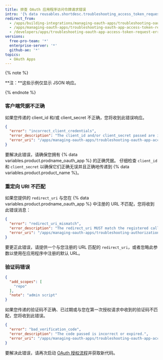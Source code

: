 ```yaml
---
title: 排查 OAuth 应用程序访问令牌请求错误
intro: '{% data reusables.shortdesc.troubleshooting_access_token_reques_errors_oauth_apps %}'
redirect_from:
  - /apps/building-integrations/managing-oauth-apps/troubleshooting-oauth-app-access-token-request-errors/
  - /apps/managing-oauth-apps/troubleshooting-oauth-app-access-token-request-errors
  - /developers/apps/troubleshooting-oauth-app-access-token-request-errors
versions:
  free-pro-team: '*'
  enterprise-server: '*'
  github-ae: '*'
topics:
  - OAuth Apps
---
```

{% note %}

**注：**这些示例仅显示 JSON 响应。

{% endnote %}

### 客户端凭据不正确

如果您传递的 client\_id 和/或 client\_secret 不正确，您将收到此错误响应。

```json
{
  "error": "incorrect_client_credentials",
  "error_description": "The client_id and/or client_secret passed are incorrect.",
  "error_uri": "/apps/managing-oauth-apps/troubleshooting-oauth-app-access-token-request-errors/#incorrect-client-credentials"
}
```

要解决此错误，请确保您拥有 {% data variables.product.prodname_oauth_app %} 的正确凭据。 仔细检查 `client_id` 和 `client_secret` 以确保它们正确无误并且正确地传递到 {% data variables.product.product_name %}。

### 重定向 URI 不匹配

如果您提供的 `redirect_uri` 与您在 {% data variables.product.prodname_oauth_app %} 中注册的 URL 不匹配，您将收到此错误消息：

```json
{
  "error": "redirect_uri_mismatch",
  "error_description": "The redirect_uri MUST match the registered callback URL for this application.",
  "error_uri": "/apps/managing-oauth-apps/troubleshooting-authorization-request-errors/#redirect-uri-mismatch2"
}
```

要更正此错误，请提供一个与您注册的 URL 匹配的 `redirect_uri`，或者忽略此参数以使用在应用程序中注册的默认 URL。

### 验证码错误

```json
{
  "add_scopes": [
    "repo"
  ],
  "note": "admin script"
}
```

如果您传递的验证码不正确、已过期或与您在第一次授权请求中收到的验证码不匹配，您将收到此错误。

```json
{
  "error": "bad_verification_code",
  "error_description": "The code passed is incorrect or expired.",
  "error_uri": "/apps/managing-oauth-apps/troubleshooting-oauth-app-access-token-request-errors/#bad-verification-code"
}
```

要解决此错误，请再次启动 [OAuth 授权流程](/apps/building-oauth-apps/authorizing-oauth-apps/)并获取新代码。
